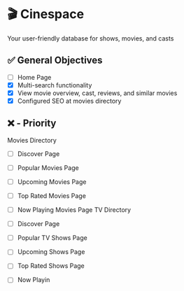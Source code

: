 # 🎬 Cinespace


Your user-friendly database for shows, movies, and casts

## ✅ General Objectives


- [ ] Home Page
- [x] Multi-search functionality
- [x] View movie overview, cast, reviews, and similar movies
- [x] Configured SEO at movies directory

## ❌ - Priority


Movies Directory

- [ ] Discover Page
- [ ] Popular Movies Page
- [ ] Upcoming Movies Page
- [ ] Top Rated Movies Page
- [ ] Now Playing Movies Page
TV Directory

- [ ] Discover Page
- [ ] Popular TV Shows Page
- [ ] Upcoming Shows Page
- [ ] Top Rated Shows Page
- [ ] Now Playin
